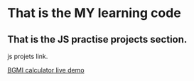 <h1> That is the MY learning code</h1>

<h2> That is the JS practise projects section.</h2>
<p>
  js projets link.
</p>
<a href="https://anoop-rajoriya.github.io/learningCode/JSPracticeProject/BMI_Calculator.html">
  BGMI calculator live demo
</a>


<h2></h2>


<h2></h2>
